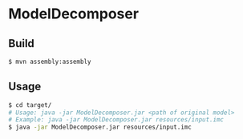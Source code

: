 # ModelDecomposer

## Build

```bash
$ mvn assembly:assembly
```

## Usage

```bash
$ cd target/
# Usage: java -jar ModelDecomposer.jar <path of original model>
# Example: java -jar ModelDecomposer.jar resources/input.imc
$ java -jar ModelDecomposer.jar resources/input.imc
```

